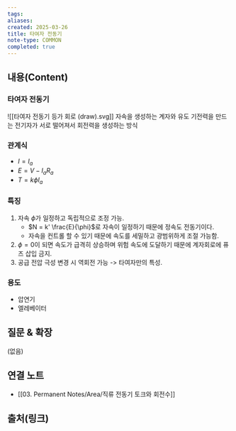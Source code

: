 ```yaml
---
tags: 
aliases: 
created: 2025-03-26
title: 타여자 전동기
note-type: COMMON
completed: true
---
```


## 내용(Content)

### 타여자 전동기

![[타여자 전동기 등가 회로 (draw).svg]]
자속을 생성하는 계자와 유도 기전력을 만드는 전기자가 서로 떨어져서 회전력을 생성하는 방식

### 관계식

- $I = I_{a}$
- $E = V - I_{a}R_{a}$
- $T = k\phi I_{a}$

### 특징

1. 자속 $\phi$가 일정하고 독립적으로 조정 가능.
	- $N = k' \frac{E}{\phi}$로 자속이 일정하기 때문에 정속도 전동기이다.
	- 자속을 컨트롤 할 수 있기 때문에 속도를 세밀하고 광범위하게 조절 가능함.
2. $\phi = 0$이 되면 속도가 급격히 상승하며 위험 속도에 도달하기 때문에 계자회로에 퓨즈 삽입 금지.
3. 공급 전압 극성 변경 시 역회전 가능 -> 타여자만의 특성.

### 용도

- 압연기
- 엘레베이터

## 질문 & 확장

(없음)

## 연결 노트

- [[03. Permanent Notes/Area/직류 전동기 토크와 회전수]]

## 출처(링크)

